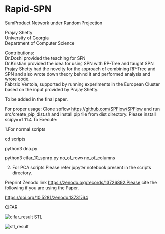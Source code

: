 # Rapid-SPN
SumProduct Network under Random Projection

Prajay Shetty </br>
University of Georgia </br>
Department of Computer Science </br>

Contributions:</br>
Dr.Doshi provided the teaching for SPN </br>
Dr.Kristian provided the idea for using SPN with RP-Tree and taught SPN </br>
Prajay Shetty had the novelty for the approach of combining RP-Tree and SPN and also wrote down theory behind it and performed analysis and wrote code. </br>
Fabrzio Ventola, supported by running experiments in the European Cluster based on the input provided by Prajay Shetty. </br>

To be added in the final paper.</br>

For proper usage:
Clone spflow https://github.com/SPFlow/SPFlow and run src/create_pip_dist.sh and install pip file from dist directory.
Please install  scipy==1.11.4
To Execute:

1.For normal scripts

cd scripts

python3 dna.py

python3 cifar_10_spnrp.py no_of_rows no_of_columns 

2. For PCA scripts Please refer jupyter notebook present in the scripts directory.

Preprint Zenodo link https://zenodo.org/records/13726892.Please cite the following if you are using the Paper.

https://doi.org/10.5281/zenodo.13731764

CIFAR

![cifar_result](https://github.com/user-attachments/assets/c06b8e41-1aee-4b5e-99e9-b08fe0fecf00)
STL

![stl_result](https://github.com/user-attachments/assets/43d585a8-f1e9-4521-8a55-b3ad23a4d470)


